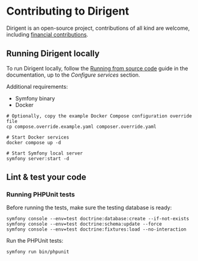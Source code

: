# Contributing to Dirigent

Dirigent is an open-source project, contributions of all kind are welcome, including
[financial contributions][codedmonkey-sponsor].

## Running Dirigent locally

To run Dirigent locally, follow the [Running from source code][dirigent-docs-install-source] guide in the documentation,
up to the *Configure services* section.

Additional requirements:

- Symfony binary
- Docker

```shell
# Optionally, copy the example Docker Compose configuration override file
cp compose.override.example.yaml composer.override.yaml

# Start Docker services
docker compose up -d

# Start Symfony local server
symfony server:start -d
```

## Lint & test your code

### Running PHPUnit tests

Before running the tests, make sure the testing database is ready:

```shell
symfony console --env=test doctrine:database:create --if-not-exists
symfony console --env=test doctrine:schema:update --force
symfony console --env=test doctrine:fixtures:load --no-interaction
```

Run the PHPUnit tests:

```shell
symfony run bin/phpunit
```

[codedmonkey-sponsor]: https://www.codedmonkey.com/sponsor?project=dirigent
[dirigent-docs-install-source]: https://dirigent.dev/docs/installation/source
